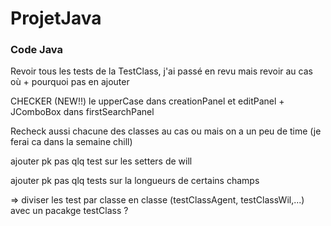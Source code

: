 # ProjetJava



### Code Java

Revoir tous les tests de la TestClass, j'ai passé en revu mais revoir au cas où + pourquoi pas en ajouter

CHECKER (NEW!!) le upperCase dans creationPanel et editPanel + JComboBox dans firstSearchPanel

Recheck aussi chacune des classes au cas ou mais on a un peu de time (je ferai ca dans la semaine chill)

ajouter pk pas qlq test sur les setters de will

ajouter pk pas qlq tests sur la longueurs de certains champs 

=> diviser les test par classe en classe (testClassAgent, testClassWil,...) avec un pacakge testClass ?